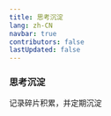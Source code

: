 ```yaml
---
title: 思考沉淀
lang: zh-CN
navbar: true
contributors: false
lastUpdated: false
---
```


### 思考沉淀

记录碎片积累，并定期沉淀